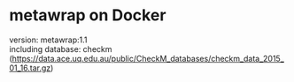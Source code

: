 # metawrap on Docker
version: metawrap:1.1  
including database: checkm  
(https://data.ace.uq.edu.au/public/CheckM_databases/checkm_data_2015_01_16.tar.gz)
